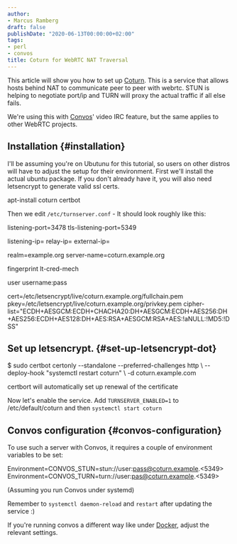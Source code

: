```yaml
---
author:
- Marcus Ramberg
draft: false
publishDate: "2020-06-13T00:00:00+02:00"
tags:
- perl
- convos
title: Coturn for WebRTC NAT Traversal
---
```


This article will show you how to set up [Coturn](https://github.com/coturn/coturn). This is a service that allows hosts behind NAT to communicate peer to peer with webrtc. STUN is helping to negotiate port/ip and TURN will proxy the actual traffic if all else fails.

We're using this with [Convos](https://convos.chat/)' video IRC feature, but the same applies to other WebRTC projects.


## Installation {#installation}

I'll be assuming you're on Ubutunu for this tutorial, so users on other distros will have to adjust the setup for their environment. First we'll install the actual ubuntu package. If you don't already have it, you will also need letsencrypt to generate valid ssl certs.

<div class="code">
  <div></div>

apt-install coturn certbot

</div>

Then we edit `/etc/turnserver.conf` - It should look roughly like this:

<div class="code">
  <div></div>

listening-port=3478
tls-listening-port=5349

listening-ip=<server public interface>
relay-ip=<Ip used for relaying>
external-ip=<actual external ip>

realm=example.org
server-name=coturn.example.org

fingerprint
lt-cred-mech

user username:pass

cert=/etc/letsencrypt/live/coturn.example.org/fullchain.pem
pkey=/etc/letsencrypt/live/coturn.example.org/privkey.pem
cipher-list="ECDH+AESGCM:ECDH+CHACHA20:DH+AESGCM:ECDH+AES256:DH+AES256:ECDH+AES128:DH+AES:RSA+AESGCM:RSA+AES:!aNULL:!MD5:!DSS"

</div>


## Set up letsencrypt. {#set-up-letsencrypt-dot}

<div class="code">
  <div></div>

$ sudo certbot certonly --standalone --preferred-challenges http \\
    --deploy-hook "systemctl restart coturn" \\
    -d coturn.example.com

</div>

certbort will automatically set up renewal of the certificate

Now let's enable the service. Add `TURNSERVER_ENABLED=1` to /etc/default/coturn and then
`systemctl start coturn`


## Convos configuration {#convos-configuration}

To use such a server with Convos, it requires a couple of environment variables to be set:

<div class="code">
  <div></div>

Environment=CONVOS\_STUN=stun://user:pass@coturn.example.<5349>
Environment=CONVOS\_TURN=turn://user:pas@coturn.example.<5349>

</div>

(Assuming you run Convos under systemd)

Remember to `systemctl daemon-reload` and `restart` after updating the service :)

If you're running convos a different way like under [Docker](https://convos.chat/doc/start#docker), adjust the relevant settings.
